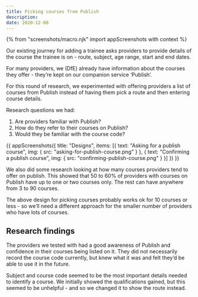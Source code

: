 ```yaml
---
title: Picking courses from Publish
description:
date: 2020-12-08
---
```

{% from "screenshots/macro.njk" import appScreenshots with context %}

Our existing journey for adding a trainee asks providers to provide details of the course the trainee is on - route, subject, age range, start and end dates.

For many providers, we (DfE) already have information about the courses they offer - they’re kept on our companion service ‘Publish’.

For this round of research, we experimented with offering providers a list of courses from Publish instead of having them pick a route and then entering course details.

Research questions we had:

1. Are providers familiar with Publish?
2. How do they refer to their courses on Publish? 
3. Would they be familiar with the course code?

{{ appScreenshots({
  title: "Designs",
  items: [{
      text: "Asking for a publish course",
      img: { src: "asking-for-publish-course.png" }
    }, {
      text: "Confirming a publish course",
      img: { src: "confirming-publish-course.png" }
    }]
}) }}

We also did some research looking at how many courses providers tend to offer on publish. This showed that 50 to 60% of providers with courses on Publish have up to one or two courses only. The rest can have anywhere from 3 to 90 courses.

The above design for picking courses probably works ok for 10 courses or less - so we’ll need a different approach for the smaller number of providers who have lots of courses. 

## Research findings

The providers we tested with had a good awareness of Publish and confidence in their courses being listed on it. They did not necessarily record the course code currently, but knew what it was and felt they’d be able to use it in the future. 

Subject and course code seemed to be the most important details needed to identify a course. We initially showed the qualifications gained, but this seemed to be unhelpful - and so we changed it to show the route instead. 
